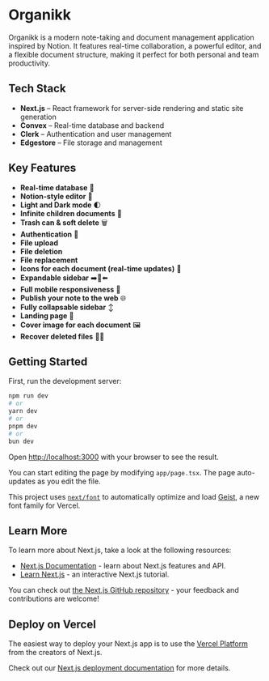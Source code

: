 # Organikk

Organikk is a modern note-taking and document management application inspired by Notion. It features real-time collaboration, a powerful editor, and a flexible document structure, making it perfect for both personal and team productivity.

## Tech Stack

- **Next.js** – React framework for server-side rendering and static site generation
- **Convex** – Real-time database and backend
- **Clerk** – Authentication and user management
- **Edgestore** – File storage and management

## Key Features

- **Real-time database** 🔗
- **Notion-style editor** 📝
- **Light and Dark mode** 🌓
- **Infinite children documents** 🌲
- **Trash can & soft delete** 🗑️
- **Authentication** 🔐
- **File upload**
- **File deletion**
- **File replacement**
- **Icons for each document (real-time updates)** 🌠
- **Expandable sidebar** ➡️🔀⬅️
- **Full mobile responsiveness** 📱
- **Publish your note to the web** 🌐
- **Fully collapsable sidebar** ↕️
- **Landing page** 🛬
- **Cover image for each document** 🖼️
- **Recover deleted files** 🔄📄

## Getting Started

First, run the development server:

```bash
npm run dev
# or
yarn dev
# or
pnpm dev
# or
bun dev
```

Open [http://localhost:3000](http://localhost:3000) with your browser to see the result.

You can start editing the page by modifying `app/page.tsx`. The page auto-updates as you edit the file.

This project uses [`next/font`](https://nextjs.org/docs/app/building-your-application/optimizing/fonts) to automatically optimize and load [Geist](https://vercel.com/font), a new font family for Vercel.

## Learn More

To learn more about Next.js, take a look at the following resources:

- [Next.js Documentation](https://nextjs.org/docs) - learn about Next.js features and API.
- [Learn Next.js](https://nextjs.org/learn) - an interactive Next.js tutorial.

You can check out [the Next.js GitHub repository](https://github.com/vercel/next.js) - your feedback and contributions are welcome!

## Deploy on Vercel

The easiest way to deploy your Next.js app is to use the [Vercel Platform](https://vercel.com/new?utm_medium=default-template&filter=next.js&utm_source=create-next-app&utm_campaign=create-next-app-readme) from the creators of Next.js.

Check out our [Next.js deployment documentation](https://nextjs.org/docs/app/building-your-application/deploying) for more details.
